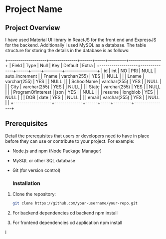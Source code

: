 
# Project Name



## Project Overview

I have used Material UI library in ReactJS for the front end and ExpressJS for the backend. Additionally I used MySQL as a database. The table structure for storing the details in the database is as follows:

+-------------------+--------------+------+-----+---------+----------------+
| Field             | Type         | Null | Key | Default | Extra          |
+-------------------+--------------+------+-----+---------+----------------+
| id                | int          | NO   | PRI | NULL    | auto_increment |
| Fname             | varchar(255) | YES  |     | NULL    |                |
| Lname             | varchar(255) | YES  |     | NULL    |                |
| SchoolName        | varchar(255) | YES  |     | NULL    |                |
| City              | varchar(255) | YES  |     | NULL    |                |
| State             | varchar(255) | YES  |     | NULL    |                |
| ProgramOfInterest | json         | YES  |     | NULL    |                |
| resume            | longblob     | YES  |     | NULL    |                |
| DOB               | date         | YES  |     | NULL    |                |
| email             | varchar(255) | YES  |     | NULL    |                |
+-------------------+--------------+------+-----+---------+----------------+



## Prerequisites

Detail the prerequisites that users or developers need to have in place before they can use or contribute to your project. For example:

- Node.js and npm (Node Package Manager)
- MySQL or other SQL database
- Git (for version control)

  ### Installation



1. Clone the repository:

   ```bash
   git clone https://github.com/your-username/your-repo.git

2. For backend dependencies
   cd backend
   npm install
   
3. For frontend dependencies
   cd application
   npm install

I
